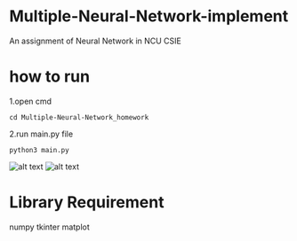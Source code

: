 # Multiple-Neural-Network-implement
An assignment of Neural Network in NCU CSIE

# how to run 
1.open cmd
```
cd Multiple-Neural-Network_homework
```
2.run main.py file
```
python3 main.py
```
![alt text](https://i.imgur.com/Epmqy5l.png)
![alt text](https://i.imgur.com/Hsx7l4B.png)

# Library Requirement

numpy
tkinter
matplot

